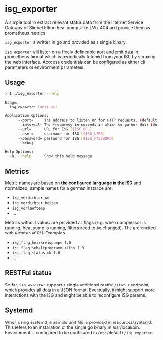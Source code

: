 # isg_exporter

A simple tool to extract relevant status data from the Internet Service Gateway of Stiebel Eltron heat pumps like LWZ 404 and provide them as prometheus metrics.

`isg_exporter` is written in go and provided as a single binary.

`isg_exporter` will listen on a freely defineable port and emit data in prometheus format which is periodically fetched from your ISG by scraping the web interface.
Acccess credentials can be configured as either cli parameters or environment parameters.

## Usage

```bash
> $ ./isg_exporter --help

Usage:
  isg_exporter [OPTIONS]

Application Options:
      --port=     The address to listen on for HTTP requests. (default: 8080) [$EXPORTER_PORT]
      --interval= The frequency in seconds in which to gather data (default: 60) [$INTERVAL]
      --url=      URL for ISG [$ISG_URL]
      --user=     username for ISG [$ISG_USER]
      --password= password for ISG [$ISG_PASSWORD]
      --debug

Help Options:
  -h, --help      Show this help message
  ```

## Metrics

Metric names are based on __the configured language in the ISG__ and normalized, sample names for a german instance are:

* `isg_verdichter_ww`
* `isg_verdichter_heizen`
* `isg_vorlauftemp`
* ...

Metrics without values are provided as flags (e.g. when compressor is running, heat pump is running, filters need to be changed). The are emitted with a status of 0/1.
Examples:

* `isg_flag_heizkreispumpe 0.0`
* `isg_flag_schaltprogramm_aktiv 1.0`
* `isg_flag_status_ok 1.0`
* ...

## RESTFul status

So far, `isg_exporter` support a single additional restful `/status` endpoint, which provides all data in a JSON format. Eventually, it might support more interactions with the ISG and might be able to reconfigure ISG params.

## Systemd

When using systemd, a sample unit file is provided in resources/systemd. This refers to an installation of the single go binary in /usr/local/bin. Environment is configured to be configured in `/etc/default/isg_exporter`.
